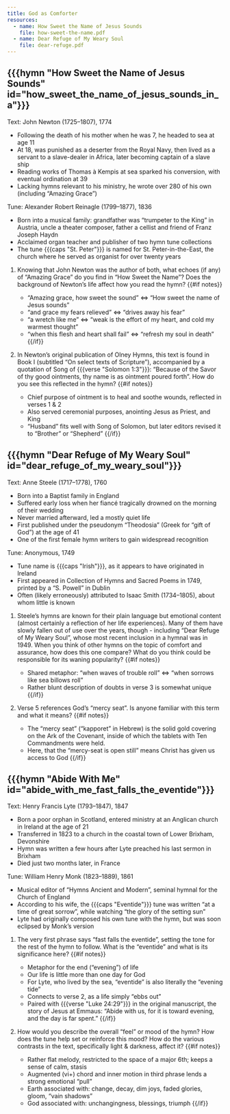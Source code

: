 ```yaml
---
title: God as Comforter
resources:
  - name: How Sweet the Name of Jesus Sounds
    file: how-sweet-the-name.pdf
  - name: Dear Refuge of My Weary Soul
    file: dear-refuge.pdf
---
```

## {{{hymn "How Sweet the Name of Jesus Sounds" id="how_sweet_the_name_of_jesus_sounds_in_a"}}}

Text: John Newton (1725–1807), 1774
 - Following the death of his mother when he was 7, he headed to sea at age 11
 - At 18, was punished as a deserter from the Royal Navy, then lived as a servant to a slave-dealer in Africa, later becoming captain of a slave ship
 - Reading works of Thomas à Kempis at sea sparked his conversion, with eventual ordination at 39
 - Lacking hymns relevant to his ministry, he wrote over 280 of his own (including “Amazing Grace”)

Tune: Alexander Robert Reinagle (1799–1877), 1836
 - Born into a musical family: grandfather was “trumpeter to the King” in Austria, uncle a theater composer, father a cellist and friend of Franz Joseph Haydn
 - Acclaimed organ teacher and publisher of two hymn tune collections
 - The tune {{{caps "St. Peter"}}} is named for St. Peter-in-the-East, the church where he served as organist for over twenty years

1. Knowing that John Newton was the author of both, what echoes (if any) of “Amazing Grace” do you find in “How Sweet the Name”? Does the background of Newton’s life affect how you read the hymn?
{{#if notes}}
	- “Amazing grace, how sweet the sound” ⇔ “How sweet the name of Jesus sounds”
	- “and grace my fears relieved” ⇔ “drives away his fear”
	- “a wretch like me” ⇔ “weak is the effort of my heart, and cold my warmest thought”
	- “when this flesh and heart shall fail” ⇔ “refresh my soul in death”
{{/if}}

1. In Newton’s original publication of Olney Hymns, this text is found in Book I (subtitled “On select texts of Scripture”), accompanied by a quotation of Song of {{{verse "Solomon 1:3"}}}: “Because of the Savor of thy good ointments, thy name is as ointment poured forth”. How do you see this reflected in the hymn?
{{#if notes}}
	- Chief purpose of ointment is to heal and soothe wounds, reflected in verses 1 & 2
	- Also served ceremonial purposes, anointing Jesus as Priest, and King
	- “Husband” fits well with Song of Solomon, but later editors revised it to “Brother” or “Shepherd”
{{/if}}

## {{{hymn "Dear Refuge of My Weary Soul" id="dear_refuge_of_my_weary_soul"}}}

Text: Anne Steele (1717–1778), 1760
 - Born into a Baptist family in England
 - Suffered early loss when her fiancé tragically drowned on the morning of their wedding
 - Never married afterward, led a mostly quiet life
 - First published under the pseudonym “Theodosia” (Greek for “gift of God”) at the age of 41
 - One of the first female hymn writers to gain widespread recognition

Tune: Anonymous, 1749
 - Tune name is {{{caps "Irish"}}}, as it appears to have originated in Ireland
 - First appeared in Collection of Hymns and Sacred Poems in 1749, printed by a “S. Powell” in Dublin
 - Often (likely erroneously) attributed to Isaac Smith (1734–1805), about whom little is known

1. Steele’s hymns are known for their plain language but emotional content (almost certainly a reflection of her life experiences). Many of them have slowly fallen out of use over the years, though - including “Dear Refuge of My Weary Soul”, whose most recent inclusion in a hymnal was in 1949. When you think of other hymns on the topic of comfort and assurance, how does this one compare? What do you think could be responsible for its waning popularity?
{{#if notes}}
	- Shared metaphor: “when waves of trouble roll” ⇔ “when sorrows like sea billows roll”
	- Rather blunt description of doubts in verse 3 is somewhat unique
{{/if}}

1. Verse 5 references God’s “mercy seat”. Is anyone familiar with this term and what it means?
{{#if notes}}
	- The “mercy seat” (“kapporet” in Hebrew) is the solid gold covering on the Ark of the Covenant, inside of which the tablets with Ten Commandments were held.
	- Here, that the “mercy-seat is open still” means Christ has given us access to God
{{/if}}

## {{{hymn "Abide With Me" id="abide_with_me_fast_falls_the_eventide"}}}

Text: Henry Francis Lyte (1793–1847), 1847
 - Born a poor orphan in Scotland, entered ministry at an Anglican church in Ireland at the age of 21
 - Transferred in 1823 to a church in the coastal town of Lower Brixham, Devonshire
 - Hymn was written a few hours after Lyte preached his last sermon in Brixham
 - Died just two months later, in France

Tune: William Henry Monk (1823–1889), 1861
 - Musical editor of “Hymns Ancient and Modern”, seminal hymnal for the Church of England
 - According to his wife, the {{{caps "Eventide"}}} tune was written “at a time of great sorrow”, while watching “the glory of the setting sun”
 - Lyte had originally composed his own tune with the hymn, but was soon eclipsed by Monk’s version

1. The very first phrase says “fast falls the eventide”, setting the tone for the rest of the hymn to follow. What is the “eventide” and what is its significance here?
{{#if notes}}
	- Metaphor for the end (“evening”) of life
	- Our life is little more than one day for God
	- For Lyte, who lived by the sea, “eventide” is also literally the “evening tide”
	- Connects to verse 2, as a life simply “ebbs out”
	- Paired with {{{verse "Luke 24:29"}}} in the original manuscript, the story of Jesus at Emmaus: “Abide with us, for it is toward evening, and the day is far spent.”
{{/if}}

1. How would you describe the overall “feel” or mood of the hymn? How does the tune help set or reinforce this mood? How do the various contrasts in the text, specifically light & darkness, affect it?
{{#if notes}}
	- Rather flat melody, restricted to the space of a major 6th; keeps a sense of calm, stasis
	- Augmented (vi+) chord and inner motion in third phrase lends a strong emotional “pull”
	- Earth associated with: change, decay, dim joys, faded glories, gloom, “vain shadows”
	- God associated with: unchangingness, blessings, triumph
{{/if}}
